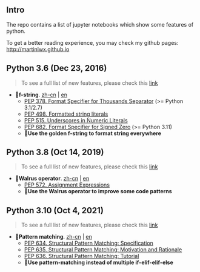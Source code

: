 ## Intro

The repo contains a list of jupyter notebooks which show some features of python.

To get a better reading experience, you may check my github pages: <http://martinlwx.github.io>

## Python 3.6 (Dec 23, 2016)

> To see a full list of new features, please check this [link](https://docs.python.org/3/whatsnew/3.6.html)

- 🎯**f-string**. [zh-cn](./f-strings.zh-cn.ipynb) | [en](./f-strings.ipynb)
    - [PEP 378. Format Specifier for Thousands Separator](https://peps.python.org/pep-0378/) (>= Python 3.1/2.7)
    - [PEP 498. Formatted string literals](https://peps.python.org/pep-0498/)
    - [PEP 515. Underscores in Numeric Literals](https://peps.python.org/pep-0515/)
    - [PEP 682. Format Specifier for Signed Zero](https://peps.python.org/pep-0682/) (>= Python 3.11)
    - 🤔**Use the golden f-string to format string everywhere**

## Python 3.8 (Oct 14, 2019)

> To see a full list of new features, please check this [link](https://docs.python.org/3/whatsnew/3.8.html)

- 🎯**Walrus operator**. [zh-cn](./Walrus_operator.zh-cn.ipynb) | [en](./Walrus_operator.ipynb)
    - [PEP 572. Assignment Expressions](https://peps.python.org/pep-0572/)
    - 🤔**Use the Walrus operator to improve some code patterns**

## Python 3.10 (Oct 4, 2021)

> To see a full list of new features, please check this [link](https://docs.python.org/3/whatsnew/3.10.html)

- 🎯**Pattern matching**. [zh-cn](./Pattern-matching.zh-cn.ipynb) | [en](./Pattern-matching.ipynb)
    - [PEP 634. Structural Pattern Matching: Specification](https://peps.python.org/pep-0634/)
    - [PEP 635. Structural Pattern Matching: Motivation and Rationale](https://peps.python.org/pep-0635/)
    - [PEP 636. Structural Pattern Matching: Tutorial](https://peps.python.org/pep-0636/)
    - 🤔**Use pattern-matching instead of multiple if-elif-elif-else**
